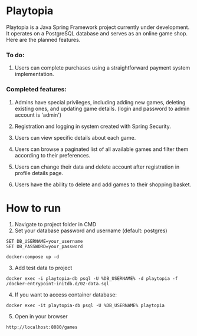 
# Playtopia

Playtopia is a Java Spring Framework project currently under development. It operates on a PostgreSQL database and serves as an online game shop. Here are the planned features.

### To do:
1. Users can complete purchases using a straightforward payment system implementation.

### Completed features:

1. Admins have special privileges, including adding new games, deleting existing ones, and updating game details. (login and password to admin account is 'admin')

2. Registration and logging in system created with Spring Security.

3. Users can view specific details about each game.

4. Users can browse a paginated list of all available games and filter them according to their preferences.

5. Users can change their data and delete account after registration in profile details page.

6. Users have the ability to delete and add games to their shopping basket.

# How to run 

1. Navigate to project folder in CMD
2. Set your database password and username (default: postgres)
```
SET DB_USERNAME=your_username
SET DB_PASSWORD=your_password

docker-compose up -d
```
3. Add test data to project
```
docker exec -i playtopia-db psql -U %DB_USERNAME% -d playtopia -f /docker-entrypoint-initdb.d/02-data.sql

```
4. If you want to access container database:
```
docker exec -it playtopia-db psql -U %DB_USERNAME% playtopia

```
5. Open in your browser
```
http://localhost:8080/games
```
